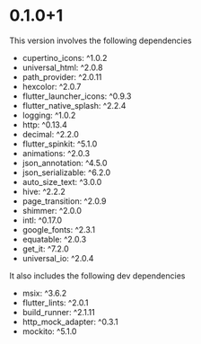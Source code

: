 # 0.1.0+1
This version involves the following dependencies
  * cupertino_icons: ^1.0.2
  * universal_html: ^2.0.8
  * path_provider: ^2.0.11
  * hexcolor: ^2.0.7
  * flutter_launcher_icons: ^0.9.3
  * flutter_native_splash: ^2.2.4
  * logging: ^1.0.2
  * http: ^0.13.4
  * decimal: ^2.2.0
  * flutter_spinkit: ^5.1.0
  * animations: ^2.0.3
  * json_annotation: ^4.5.0
  * json_serializable: ^6.2.0
  * auto_size_text: ^3.0.0
  * hive: ^2.2.2
  * page_transition: ^2.0.9
  * shimmer: ^2.0.0
  * intl: ^0.17.0
  * google_fonts: ^2.3.1
  * equatable: ^2.0.3
  * get_it: ^7.2.0
  * universal_io: ^2.0.4

It also includes the following dev dependencies
  * msix: ^3.6.2
  * flutter_lints: ^2.0.1
  * build_runner: ^2.1.11
  * http_mock_adapter: ^0.3.1
  * mockito: ^5.1.0
